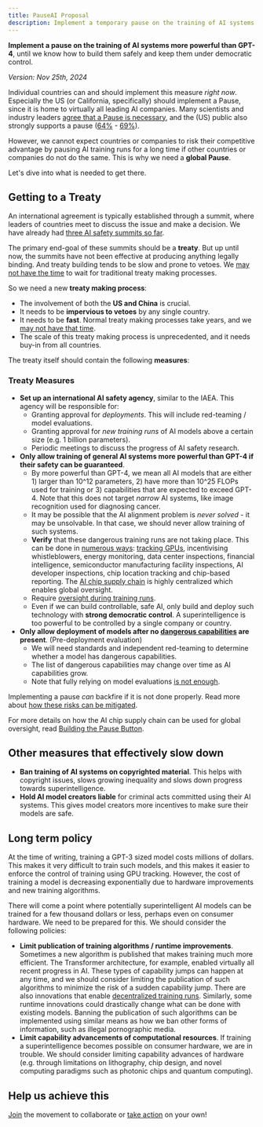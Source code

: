 ```yaml
---
title: PauseAI Proposal
description: Implement a temporary pause on the training of AI systems more powerful than GPT-4, ban training on copyrighted material, hold model creators liable.
---
```


**Implement a pause on the training of AI systems more powerful than GPT-4**, until we know how to build them safely and keep them under democratic control.

_Version: Nov 25th, 2024_

Individual countries can and should implement this measure _right now_.
Especially the US (or California, specifically) should implement a Pause, since it is home to virtually all leading AI companies.
Many scientists and industry leaders [agree that a Pause is necessary](https://futureoflife.org/open-letter/pause-giant-ai-experiments/), and the (US) public also strongly supports a pause ([64%](https://www.campaignforaisafety.org/usa-ai-x-risk-perception-tracker/) - [69%](https://today.yougov.com/topics/technology/survey-results/daily/2023/04/03/ad825/2)).

However, we cannot expect countries or companies to risk their competitive advantage by pausing AI training runs for a long time if other countries or companies do not do the same.
This is why we need a **global Pause**.

Let's dive into what is needed to get there.

## Getting to a Treaty

An international agreement is typically established through a summit, where leaders of countries meet to discuss the issue and make a decision.
We have already had [three AI safety summits so far](/summit).

The primary end-goal of these summits should be a **treaty**.
But up until now, the summits have not been effective at producing anything legally binding.
And treaty building tends to be slow and prone to vetoes.
We [may not have the time](/urgency) to wait for traditional treaty making processes.

So we need a new **treaty making process**:

- The involvement of both the **US and China** is crucial.
- It needs to be **impervious to vetoes** by any single country.
- It needs to be **fast**. Normal treaty making processes take years, and we [may not have that time](/urgency).
- The scale of this treaty making process is unprecedented, and it needs buy-in from all countries.

The treaty itself should contain the following **measures**:

### Treaty Measures

- **Set up an international AI safety agency**, similar to the IAEA. This agency will be responsible for:
  - Granting approval for _deployments_. This will include red-teaming / model evaluations.
  - Granting approval for _new training runs_ of AI models above a certain size (e.g. 1 billion parameters).
  - Periodic meetings to discuss the progress of AI safety research.
- **Only allow training of general AI systems more powerful than GPT-4 if their safety can be guaranteed**.
  - By more powerful than GPT-4, we mean all AI models that are either 1) larger than 10^12 parameters, 2) have more than 10^25 FLOPs used for training or 3) capabilities that are expected to exceed GPT-4. Note that this does not target _narrow_ AI systems, like image recognition used for diagnosing cancer.
  - It may be possible that the AI alignment problem is _never solved_ - it may be unsolvable. In that case, we should never allow training of such systems.
  - **Verify** that these dangerous training runs are not taking place. This can be done in [numerous ways](https://arxiv.org/abs/2408.16074): [tracking GPUs](https://arxiv.org/abs/2303.11341), incentivising whistleblowers, energy monitoring, data center inspections, financial intelligence, semiconductor manufacturing facility inspections, AI developer inspections, chip location tracking and chip-based reporting. The [AI chip supply chain](https://www.governance.ai/post/computing-power-and-the-governance-of-ai) is highly centralized which enables global oversight.
  - Require [oversight during training runs](https://www.alignmentforum.org/posts/Zfk6faYvcf5Ht7xDx/compute-thresholds-proposed-rules-to-mitigate-risk-of-a-lab).
  - Even if we can build controllable, safe AI, only build and deploy such technology with **strong democratic control**. A superintelligence is too powerful to be controlled by a single company or country.
- **Only allow deployment of models after no [dangerous capabilities](/dangerous-capabilities) are present**. (Pre-deployment evaluation)
  - We will need standards and independent red-teaming to determine whether a model has dangerous capabilities.
  - The list of dangerous capabilities may change over time as AI capabilities grow.
  - Note that fully relying on model evaluations [is not enough](/4-levels-of-ai-regulation).

Implementing a pause _can_ backfire if it is not done properly.
Read more about [how these risks can be mitigated](/mitigating-pause-failures).

For more details on how the AI chip supply chain can be used for global oversight, read [Building the Pause Button](/building-the-pause-button).

## Other measures that effectively slow down

- **Ban training of AI systems on copyrighted material**. This helps with copyright issues, slows growing inequality and slows down progress towards superintelligence.
- **Hold AI model creators liable** for criminal acts committed using their AI systems. This gives model creators more incentives to make sure their models are safe.

## Long term policy

At the time of writing, training a GPT-3 sized model costs millions of dollars.
This makes it very difficult to train such models, and this makes it easier to enforce the control of training using GPU tracking.
However, the cost of training a model is decreasing exponentially due to hardware improvements and new training algorithms.

There will come a point where potentially superintelligent AI models can be trained for a few thousand dollars or less, perhaps even on consumer hardware.
We need to be prepared for this.
We should consider the following policies:

- **Limit publication of training algorithms / runtime improvements**. Sometimes a new algorithm is published that makes training much more efficient. The Transformer architecture, for example, enabled virtually all recent progress in AI. These types of capability jumps can happen at any time, and we should consider limiting the publication of such algorithms to minimize the risk of a sudden capability jump. There are also innovations that enable [decentralized training runs](https://www.primeintellect.ai/blog/opendiloco). Similarly, some runtime innovations could drastically change what can be done with existing models. Banning the publication of such algorithms can be implemented using similar means as how we ban other forms of information, such as illegal pornographic media.
- **Limit capability advancements of computational resources**. If training a superintelligence becomes possible on consumer hardware, we are in trouble. We should consider limiting capability advances of hardware (e.g. through limitations on lithography, chip design, and novel computing paradigms such as photonic chips and quantum computing).

## Help us achieve this

[Join](/join) the movement to collaborate or [take action](/action) on your own!
